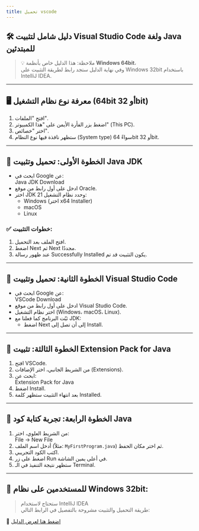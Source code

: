 ```yaml
---
title: تحميل vscode
---
```


## 🛠️ دليل شامل لتثبيت Visual Studio Code ولغة Java للمبتدئين

> 💡 ملاحظة: هذا الدليل خاص بأنظمة **Windows 64bit**،  
> وفي نهاية الدليل ستجد رابط لطريقة التثبيت على Windows 32bit باستخدام IntelliJ IDEA.

---

## 🖥️ معرفة نوع نظام التشغيل (64bit أو 32bit)

1. افتح "الملفات".
2. اضغط بزر الفأرة الأيمن على "هذا الكمبيوتر" (This PC).
3. اختر "خصائص".
4. ستظهر نافذة فيها نوع النظام (System type) سواءً 64bit أو 32bit.

---

## 🔹 الخطوة الأولى: تحميل وتثبيت Java JDK

- ابحث في Google عن:  
  Java JDK Download
- ادخل على أول رابط من موقع Oracle.
- اختر JDK 21 وحدد نظام التشغيل:
  - Windows (اختر x64 Installer)
  - macOS
  - Linux

### ✅ خطوات التثبيت:
1. افتح الملف بعد التحميل.
2. اضغط Next ثم Next مجددًا.
3. عند ظهور رسالة Successfully Installed يكون التثبيت قد تم.

---

## 🔹 الخطوة الثانية: تحميل وتثبيت Visual Studio Code

- ابحث في Google عن:  
  VSCode Download
- ادخل على أول رابط من موقع Visual Studio Code.
- اختر نظام التشغيل (Windows، macOS، Linux).
- ثبّت البرنامج كما فعلنا مع JDK:
  - اضغط Next إلى أن تصل إلى Install.

---

## 🔹 الخطوة الثالثة: تثبيت Extension Pack for Java

1. افتح VSCode.
2. من الشريط الجانبي، اختر الإضافات (Extensions).
3. ابحث عن:  
   Extension Pack for Java
4. اضغط Install.
5. بعد انتهاء التثبيت ستظهر كلمة Installed.

---

## 🔹 الخطوة الرابعة: تجربة كتابة كود Java

1. من الشريط العلوي، اختر:  
   File → New File
2. أدخل اسم الملف (مثلاً: `MyFirstProgram.java`) ثم اختر مكان الحفظ.
3. اكتب الكود التجريبي.
4. اضغط على زر Run في أعلى يمين الشاشة.
5. ستظهر نتيجة التنفيذ في الـ Terminal.

---

## 📌 للمستخدمين على نظام Windows 32bit:
> ستحتاج لاستخدام IntelliJ IDEA  
> طريقة التحميل والتثبيت مشروحة بالتفصيل في الرابط التالي:

🔗 [اضغط هنا لعرض الدليل](https://elcato.azurewebsites.net/page/79)
